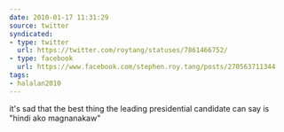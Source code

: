 ```yaml
---
date: 2010-01-17 11:31:29
source: twitter
syndicated:
- type: twitter
  url: https://twitter.com/roytang/statuses/7861466752/
- type: facebook
  url: https://www.facebook.com/stephen.roy.tang/posts/270563711344
tags:
- halalan2010
---
```


it's sad that the best thing the leading presidential candidate can say is "hindi ako magnanakaw"